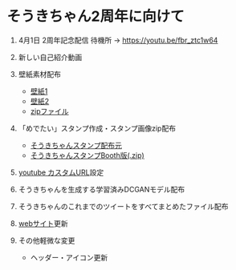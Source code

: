# そうきちゃん2周年に向けて

1. 4月1日 2周年記念配信
   待機所 -> https://youtu.be/fbr_ztc1w64

1. 新しい自己紹介動画

1. 壁紙素材配布
   - [壁紙1](https://www.pixiv.net/artworks/88681020)
   - [壁紙2](https://www.pixiv.net/artworks/88681160)
   - [zipファイル](https://tamayura-souki.booth.pm/items/2844281)

1. 「めでたい」スタンプ作成・スタンプ画像zip配布
   - [そうきちゃんスタンプ配布元](https://tamayura-web.netlify.app/content/Stamps)
   - [そうきちゃんスタンプBooth版(.zip)](https://tamayura-souki.booth.pm/items/2845876)

1. [youtube カスタムURL](https://www.youtube.com/c/tamayurasouki)設定

1. そうきちゃんを生成する学習済みDCGANモデル配布

1. そうきちゃんのこれまでのツイートをすべてまとめたファイル配布

1. [webサイト](https://tamayura-web.netlify.app/)更新

1. その他軽微な変更
   - ヘッダー・アイコン更新
